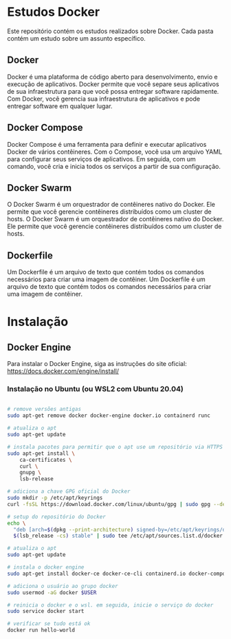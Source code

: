 # Estudos Docker

Este repositório contém os estudos realizados sobre Docker. Cada pasta contém um estudo sobre um assunto específico.

## Docker

Docker é uma plataforma de código aberto para desenvolvimento, envio e execução de aplicativos. Docker permite que você separe seus aplicativos de sua infraestrutura para que você possa entregar software rapidamente. Com Docker, você gerencia sua infraestrutura de aplicativos e pode entregar software em qualquer lugar.

## Docker Compose

Docker Compose é uma ferramenta para definir e executar aplicativos Docker de vários contêineres. Com o Compose, você usa um arquivo YAML para configurar seus serviços de aplicativos. Em seguida, com um comando, você cria e inicia todos os serviços a partir de sua configuração.

## Docker Swarm

O Docker Swarm é um orquestrador de contêineres nativo do Docker. Ele permite que você gerencie contêineres distribuídos como um cluster de hosts. O Docker Swarm é um orquestrador de contêineres nativo do Docker. Ele permite que você gerencie contêineres distribuídos como um cluster de hosts.

## Dockerfile

Um Dockerfile é um arquivo de texto que contém todos os comandos necessários para criar uma imagem de contêiner. Um Dockerfile é um arquivo de texto que contém todos os comandos necessários para criar uma imagem de contêiner.

# Instalação

## Docker Engine

Para instalar o Docker Engine, siga as instruções do site oficial: https://docs.docker.com/engine/install/

### Instalação no Ubuntu (ou WSL2 com Ubuntu 20.04)

```bash

# remove versões antigas
sudo apt-get remove docker docker-engine docker.io containerd runc

# atualiza o apt
sudo apt-get update

# instala pacotes para permitir que o apt use um repositório via HTTPS
sudo apt-get install \
    ca-certificates \
    curl \
    gnupg \
    lsb-release

# adiciona a chave GPG oficial do Docker
sudo mkdir -p /etc/apt/keyrings
curl -fsSL https://download.docker.com/linux/ubuntu/gpg | sudo gpg --dearmor -o /etc/apt/keyrings/docker.gpg

# setup do repositório do Docker
echo \
  "deb [arch=$(dpkg --print-architecture) signed-by=/etc/apt/keyrings/docker.gpg] https://download.docker.com/linux/ubuntu \
  $(lsb_release -cs) stable" | sudo tee /etc/apt/sources.list.d/docker.list > /dev/null

# atualiza o apt
sudo apt-get update

# instala o docker engine
sudo apt-get install docker-ce docker-ce-cli containerd.io docker-compose-plugin

# adiciona o usuário ao grupo docker
sudo usermod -aG docker $USER

# reinicia o docker e o wsl. em seguida, inicie o serviço do docker
sudo service docker start

# verificar se tudo está ok
docker run hello-world

```


